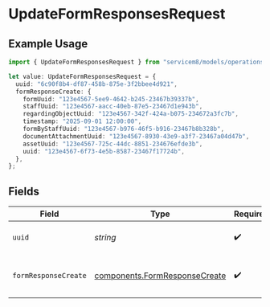 # UpdateFormResponsesRequest

## Example Usage

```typescript
import { UpdateFormResponsesRequest } from "servicem8/models/operations";

let value: UpdateFormResponsesRequest = {
  uuid: "6c90f8b4-df87-458b-875e-3f2bbee4d921",
  formResponseCreate: {
    formUuid: "123e4567-5ee9-4642-b245-23467b39337b",
    staffUuid: "123e4567-aacc-40eb-87e5-23467d1e943b",
    regardingObjectUuid: "123e4567-342f-424a-b075-234672a3fc7b",
    timestamp: "2025-09-01 12:00:00",
    formByStaffUuid: "123e4567-b976-46f5-b916-23467b8b328b",
    documentAttachmentUuid: "123e4567-8930-43e9-a3f7-23467a04d47b",
    assetUuid: "123e4567-725c-44dc-8851-234676efde3b",
    uuid: "123e4567-6f73-4e5b-8587-23467f17724b",
  },
};
```

## Fields

| Field                                                                          | Type                                                                           | Required                                                                       | Description                                                                    |
| ------------------------------------------------------------------------------ | ------------------------------------------------------------------------------ | ------------------------------------------------------------------------------ | ------------------------------------------------------------------------------ |
| `uuid`                                                                         | *string*                                                                       | :heavy_check_mark:                                                             | UUID of the Form Response                                                      |
| `formResponseCreate`                                                           | [components.FormResponseCreate](../../models/components/formresponsecreate.md) | :heavy_check_mark:                                                             | Form Response fields to update                                                 |